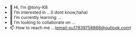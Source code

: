 - 👋 Hi, I’m @tony-K8
- 👀 I’m interested in ...(I dont know,haha)
- 🌱 I’m currently learning ...
- 💞️ I’m looking to collaborate on ...
- 📫 How to reach me ...(email-xu17839758868@outlook.com)

<!---
tony-K8/tony-K8 is a ✨ special ✨ repository because its `README.md` (this file) appears on your GitHub profile.
You can click the Preview link to take a look at your changes.
--->
